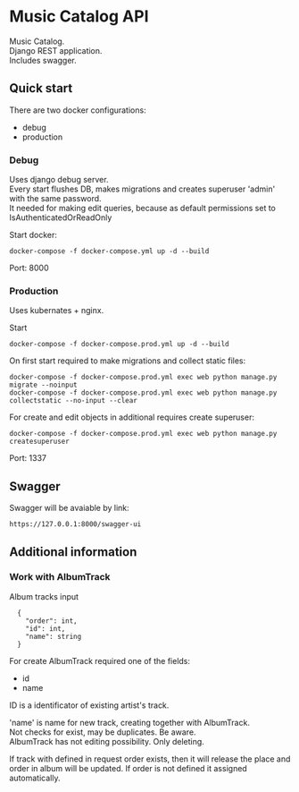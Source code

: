 # Music Catalog API

Music Catalog.<br>
Django REST application.<br>
Includes swagger.

## Quick start

There are two docker configurations:
- debug
- production

### Debug

Uses django debug server.<br>
Every start flushes DB, makes migrations and creates superuser 'admin' with the same password.<br>
It needed for making edit queries, because as default permissions set to IsAuthenticatedOrReadOnly

Start docker:
```
docker-compose -f docker-compose.yml up -d --build
```
Port: 8000

### Production

Uses kubernates + nginx.<br>

Start
```
docker-compose -f docker-compose.prod.yml up -d --build
```
On first start required to make migrations and collect static files:
```
docker-compose -f docker-compose.prod.yml exec web python manage.py migrate --noinput
docker-compose -f docker-compose.prod.yml exec web python manage.py collectstatic --no-input --clear 
```

For create and edit objects in additional requires create superuser:
```
docker-compose -f docker-compose.prod.yml exec web python manage.py createsuperuser 
```
Port: 1337

## Swagger

Swagger will be avaiable by link:
```
https://127.0.0.1:8000/swagger-ui
```

## Additional information

### Work with AlbumTrack

Album tracks input
```
  {
    "order": int,
    "id": int,
    "name": string
  }
```

For create AlbumTrack required one of the fields:
- id
- name

ID is a identificator of existing artist's track. <br>

'name' is name for new track, creating together with AlbumTrack. <br>
Not checks for exist, may be duplicates. Be aware.<br>
AlbumTrack has not editing possibility. Only deleting. 

If track with defined in request order exists, then it will release the place and order in album will be updated.
If order is not defined it assigned automatically.
